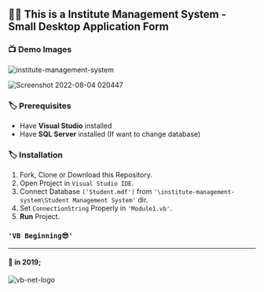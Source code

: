 ## 👨‍💻 This is a Institute Management System - Small Desktop Application Form

### 📺 Demo Images

![institute-management-system](https://user-images.githubusercontent.com/59244522/182711421-a23b98f9-edef-46a2-87fe-b6ddebca3316.png)


![Screenshot 2022-08-04 020447](https://user-images.githubusercontent.com/59244522/182711444-fc31224f-f5b2-4cb2-a579-f7329071a2bc.png)


### 🏷️ Prerequisites

- Have **Visual Studio** installed
- Have **SQL Server** installed (If want to change database)

### 🏷️ Installation

1.  Fork, Clone or Download this Repository.
2.  Open Project in `Visual Studio IDE`.
3.  Connect Database `('Student.mdf')` from `'\institute-management-system\Student Management System'` dir.
4.  Set `ConnectionString` Properly in `'Module1.vb'`.
5.  **Run** Project.

### `'VB Beginning😎'`

---

#### 📌 in 2019;

![vb-net-logo](https://user-images.githubusercontent.com/59244522/182147014-9bb06a1a-24e5-40d6-bbbf-ffad0da115ec.png)


